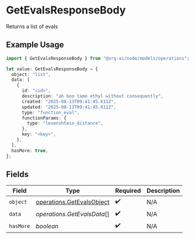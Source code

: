 # GetEvalsResponseBody

Returns a list of evals

## Example Usage

```typescript
import { GetEvalsResponseBody } from "@orq-ai/node/models/operations";

let value: GetEvalsResponseBody = {
  object: "list",
  data: [
    {
      id: "<id>",
      description: "ah boo tame ethyl without consequently",
      created: "2025-08-13T09:41:45.611Z",
      updated: "2025-08-13T09:41:45.611Z",
      type: "function_eval",
      functionParams: {
        type: "levenshtein_distance",
      },
      key: "<key>",
    },
  ],
  hasMore: true,
};
```

## Fields

| Field                                                                  | Type                                                                   | Required                                                               | Description                                                            |
| ---------------------------------------------------------------------- | ---------------------------------------------------------------------- | ---------------------------------------------------------------------- | ---------------------------------------------------------------------- |
| `object`                                                               | [operations.GetEvalsObject](../../models/operations/getevalsobject.md) | :heavy_check_mark:                                                     | N/A                                                                    |
| `data`                                                                 | *operations.GetEvalsData*[]                                            | :heavy_check_mark:                                                     | N/A                                                                    |
| `hasMore`                                                              | *boolean*                                                              | :heavy_check_mark:                                                     | N/A                                                                    |